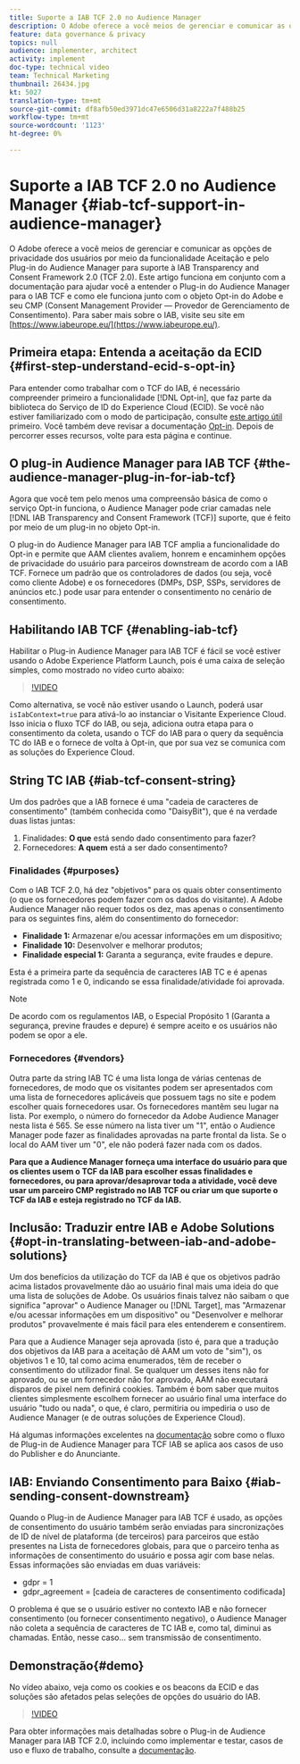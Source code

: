 ```yaml
---
title: Suporte a IAB TCF 2.0 no Audience Manager
description: O Adobe oferece a você meios de gerenciar e comunicar as opções de privacidade dos usuários por meio da funcionalidade Aceitação e pelo Plug-in do Audience Manager para suporte à IAB Transparency and Consent Framework 2.0 (TCF 2.0). Este artigo funciona em conjunto com a documentação para ajudar você a entender o Plug-in do Audience Manager para o IAB TCF e como ele funciona junto com o objeto Opt-in do Adobe e seu CMP (Consent Management Provider — Provedor de Gerenciamento de Consentimento).
feature: data governance & privacy
topics: null
audience: implementer, architect
activity: implement
doc-type: technical video
team: Technical Marketing
thumbnail: 26434.jpg
kt: 5027
translation-type: tm+mt
source-git-commit: df8afb50ed3971dc47e6506d31a8222a7f488b25
workflow-type: tm+mt
source-wordcount: '1123'
ht-degree: 0%

---
```



# Suporte a IAB TCF 2.0 no Audience Manager {#iab-tcf-support-in-audience-manager}

O Adobe oferece a você meios de gerenciar e comunicar as opções de privacidade dos usuários por meio da funcionalidade Aceitação e pelo Plug-in do Audience Manager para suporte à IAB Transparency and Consent Framework 2.0 (TCF 2.0). Este artigo funciona em conjunto com a documentação para ajudar você a entender o Plug-in do Audience Manager para o IAB TCF e como ele funciona junto com o objeto Opt-in do Adobe e seu CMP (Consent Management Provider — Provedor de Gerenciamento de Consentimento). Para saber mais sobre o IAB, visite seu site em [https://www.iabeurope.eu/](https://www.iabeurope.eu/).

## Primeira etapa: Entenda a aceitação da ECID {#first-step-understand-ecid-s-opt-in}

Para entender como trabalhar com o TCF do IAB, é necessário compreender primeiro a funcionalidade [!DNL Opt-in], que faz parte da biblioteca do Serviço de ID do Experience Cloud (ECID). Se você não estiver familiarizado com o modo de participação, consulte [este artigo útil](https://docs.adobe.com/content/help/en/core-services-learn/tutorials/id-service/use-opt-in-to-control-experience-cloud-activities-based-on-user-consent.html) primeiro. Você também deve revisar a documentação [Opt-in](https://docs.adobe.com/content/help/pt-BR/id-service/using/implementation/opt-in-service/optin-overview.html). Depois de percorrer esses recursos, volte para esta página e continue.

## O plug-in Audience Manager para IAB TCF {#the-audience-manager-plug-in-for-iab-tcf}

Agora que você tem pelo menos uma compreensão básica de como o serviço Opt-in funciona, o Audience Manager pode criar camadas nele [!DNL IAB Transparency and Consent Framework (TCF)] suporte, que é feito por meio de um plug-in no objeto Opt-in.

O plug-in do Audience Manager para IAB TCF amplia a funcionalidade do Opt-in e permite que AAM clientes avaliem, honrem e encaminhem opções de privacidade do usuário para parceiros downstream de acordo com a IAB TCF. Fornece um padrão que os controladores de dados (ou seja, você como cliente Adobe) e os fornecedores (DMPs, DSP, SSPs, servidores de anúncios etc.) pode usar para entender o consentimento no cenário de consentimento.

## Habilitando IAB TCF {#enabling-iab-tcf}

Habilitar o Plug-in Audience Manager para IAB TCF é fácil se você estiver usando o Adobe Experience Platform Launch, pois é uma caixa de seleção simples, como mostrado no vídeo curto abaixo:

>[!VIDEO](https://video.tv.adobe.com/v/26433/?quality=12)

Como alternativa, se você não estiver usando o Launch, poderá usar `isIabContext=true` para ativá-lo ao instanciar o Visitante Experience Cloud. Isso inicia o fluxo TCF do IAB, ou seja, adiciona outra etapa para o consentimento da coleta, usando o TCF do IAB para o query da sequência TC do IAB e o fornece de volta à Opt-in, que por sua vez se comunica com as soluções do Experience Cloud.

## String TC IAB {#iab-tcf-consent-string}

Um dos padrões que a IAB fornece é uma &quot;cadeia de caracteres de consentimento&quot; (também conhecida como &quot;DaisyBit&quot;), que é na verdade duas listas juntas:

1. Finalidades: **O que** está sendo dado consentimento para fazer?
1. Fornecedores: **A quem** está a ser dado consentimento?

### Finalidades {#purposes}

Com o IAB TCF 2.0, há dez &quot;objetivos&quot; para os quais obter consentimento (o que os fornecedores podem fazer com os dados do visitante). A Adobe Audience Manager não requer todos os dez, mas apenas o consentimento para os seguintes fins, além do consentimento do fornecedor:

* **Finalidade 1:** Armazenar e/ou acessar informações em um dispositivo;
* **Finalidade 10:** Desenvolver e melhorar produtos;
* **Finalidade especial 1:** Garanta a segurança, evite fraudes e depure.

Esta é a primeira parte da sequência de caracteres IAB TC e é apenas registrada como 1 e 0, indicando se essa finalidade/atividade foi aprovada.

>[!NOTE]
>
>De acordo com os regulamentos IAB, o Especial Propósito 1 (Garanta a segurança, previne fraudes e depure) é sempre aceito e os usuários não podem se opor a ele.

### Fornecedores {#vendors}

Outra parte da string IAB TC é uma lista longa de várias centenas de fornecedores, de modo que os visitantes podem ser apresentados com uma lista de fornecedores aplicáveis que possuem tags no site e podem escolher quais fornecedores usar. Os fornecedores mantêm seu lugar na lista. Por exemplo, o número do fornecedor da Adobe Audience Manager nesta lista é 565. Se esse número na lista tiver um &quot;1&quot;, então o Audience Manager pode fazer as finalidades aprovadas na parte frontal da lista. Se o local do AAM tiver um &quot;0&quot;, ele não poderá fazer nada com os dados.

**Para que a Audience Manager forneça uma interface do usuário para que os clientes usem o TCF da IAB para escolher essas finalidades e fornecedores, ou para aprovar/desaprovar toda a atividade, você deve usar um parceiro CMP registrado no IAB TCF ou criar um que suporte o TCF da IAB e esteja registrado no TCF da IAB.**

## Inclusão: Traduzir entre IAB e Adobe Solutions {#opt-in-translating-between-iab-and-adobe-solutions}

Um dos benefícios da utilização do TCF da IAB é que os objetivos padrão acima listados provavelmente dão ao usuário final mais uma ideia do que uma lista de soluções de Adobe. Os usuários finais talvez não saibam o que significa &quot;aprovar&quot; o Audience Manager ou [!DNL Target], mas &quot;Armazenar e/ou acessar informações em um dispositivo&quot; ou &quot;Desenvolver e melhorar produtos&quot; provavelmente é mais fácil para eles entenderem e consentirem.

Para que a Audience Manager seja aprovada (isto é, para que a tradução dos objetivos da IAB para a aceitação dê AAM um voto de &quot;sim&quot;), os objetivos 1 e 10, tal como acima enumerados, têm de receber o consentimento do utilizador final. Se qualquer um desses itens não for aprovado, ou se um fornecedor não for aprovado, AAM não executará disparos de pixel nem definirá cookies. Também é bom saber que muitos clientes simplesmente escolhem fornecer ao usuário final uma interface do usuário &quot;tudo ou nada&quot;, o que, é claro, permitiria ou impediria o uso de Audience Manager (e de outras soluções de Experience Cloud).

Há algumas informações excelentes na [documentação](https://marketing.adobe.com/resources/help/en_US/aam/aam-iab-plugin.html) sobre como o fluxo de Plug-in de Audience Manager para TCF IAB se aplica aos casos de uso do Publisher e do Anunciante.

## IAB: Enviando Consentimento para Baixo {#iab-sending-consent-downstream}

Quando o Plug-in de Audience Manager para IAB TCF é usado, as opções de consentimento do usuário também serão enviadas para sincronizações de ID de nível de plataforma (de terceiros) para parceiros que estão presentes na Lista de fornecedores globais, para que o parceiro tenha as informações de consentimento do usuário e possa agir com base nelas. Essas informações são enviadas em duas variáveis:

* gdpr = 1
* gdpr_agreement = [cadeia de caracteres de consentimento codificada]

O problema é que se o usuário estiver no contexto IAB e não fornecer consentimento (ou fornecer consentimento negativo), o Audience Manager não coleta a sequência de caracteres de TC IAB e, como tal, diminui as chamadas. Então, nesse caso... sem transmissão de consentimento.

## Demonstração{#demo}

No vídeo abaixo, veja como os cookies e os beacons da ECID e das soluções são afetados pelas seleções de opções do usuário do IAB.

>[!VIDEO](https://video.tv.adobe.com/v/26434/?quality=12)

Para obter informações mais detalhadas sobre o Plug-in de Audience Manager para IAB TCF 2.0, incluindo como implementar e testar, casos de uso e fluxo de trabalho, consulte a [documentação](https://docs.adobe.com/content/help/en/audience-manager/user-guide/overview/data-privacy/consent-management/aam-iab-plugin.html).
